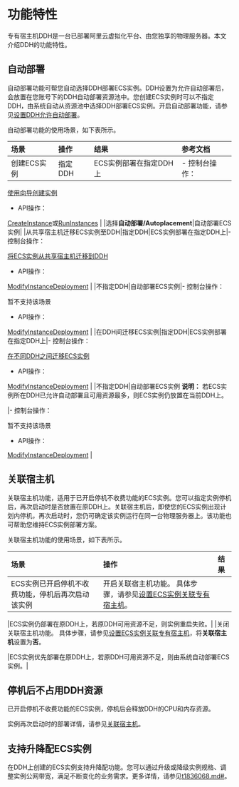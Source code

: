 # 功能特性

专有宿主机DDH是一台已部署阿里云虚拟化平台、由您独享的物理服务器。本文介绍DDH的功能特性。

## 自动部署

自动部署功能可帮您自动选择DDH部署ECS实例。DDH设置为允许自动部署后，会放置在您账号下的DDH自动部署资源池中。您创建ECS实例时可以不指定DDH，由系统自动从资源池中选择DDH部署ECS实例。开启自动部署功能，请参见[设置DDH允许自动部署](/cn.zh-CN/用户指南/修改DDH相关设置/设置DDH允许自动部署.md)。

自动部署功能的使用场景，如下表所示。

|场景|操作|结果|参考文档|
|:-|:-|:-|:---|
|创建ECS实例|指定DDH|ECS实例部署在指定DDH上|-   控制台操作：

[使用向导创建实例](/cn.zh-CN/实例/创建实例/使用向导创建实例.md)

-   API操作：

[CreateInstance](/cn.zh-CN/API参考/实例/CreateInstance.md)或[RunInstances](/cn.zh-CN/API参考/实例/RunInstances.md) |
|选择**自动部署/Autoplacement**|自动部署ECS实例|
|从共享宿主机迁移ECS实例至DDH|指定DDH|ECS实例部署在指定DDH上|-   控制台操作：

[将ECS实例从共享宿主机迁移到DDH](/cn.zh-CN/用户指南/迁移ECS实例/将ECS实例从共享宿主机迁移到DDH.md)

-   API操作：

[ModifyInstanceDeployment](/cn.zh-CN/API参考/专有宿主机/ModifyInstanceDeployment.md) |
|不指定DDH|自动部署ECS实例|-   控制台操作：

暂不支持该场景

-   API操作：

[ModifyInstanceDeployment](/cn.zh-CN/API参考/专有宿主机/ModifyInstanceDeployment.md) |
|在DDH间迁移ECS实例|指定DDH|ECS实例部署在指定DDH上|-   控制台操作：

[在不同DDH之间迁移ECS实例](/cn.zh-CN/用户指南/迁移ECS实例/在不同DDH之间迁移ECS实例.md)

-   API操作：

[ModifyInstanceDeployment](/cn.zh-CN/API参考/专有宿主机/ModifyInstanceDeployment.md) |
|不指定DDH|自动部署ECS实例 **说明：** 若ECS实例所在DDH已允许自动部署且可用资源最多，则ECS实例仍放置在当前DDH上。

|-   控制台操作：

暂不支持该场景

-   API操作：

[ModifyInstanceDeployment](/cn.zh-CN/API参考/专有宿主机/ModifyInstanceDeployment.md) |

## 关联宿主机

关联宿主机功能，适用于已开启停机不收费功能的ECS实例。您可以指定实例停机后，再次启动时是否放置在原DDH上。关联宿主机后，即使您的ECS实例出现计划内停机，再次启动时，您仍可确定该实例运行在同一台物理服务器上。该功能也可帮助您维持ECS实例部署方案。

关联宿主机功能的使用场景，如下表所示。

|场景|操作|结果|
|:-|:-|:-|
|ECS实例已开启停机不收费功能，停机后再次启动该实例|开启关联宿主机功能。 具体步骤，请参见[设置ECS实例关联专有宿主机](/cn.zh-CN/用户指南/修改DDH相关设置/设置ECS实例关联专有宿主机.md)。

|ECS实例仍部署在原DDH上，若原DDH可用资源不足，则实例重启失败。|
|关闭关联宿主机功能。 具体步骤，请参见[设置ECS实例关联专有宿主机](/cn.zh-CN/用户指南/修改DDH相关设置/设置ECS实例关联专有宿主机.md)，将**关联宿主机**设置为**否**。

|ECS实例优先部署在原DDH上，若原DDH可用资源不足，则由系统自动部署ECS实例。|

## 停机后不占用DDH资源

已开启停机不收费功能的ECS实例，停机后会释放DDH的CPU和内存资源。

实例再次启动时的部署详情，请参见[关联宿主机](#section_0s4_rym_c1s)。

## 支持升降配ECS实例

在DDH上创建的ECS实例支持升降配功能。您可以通过升级或降级实例规格、调整实例公网带宽，满足不断变化的业务需求。更多详情，请参见[t1836068.md\#](/cn.zh-CN/用户指南/DDH运维/升降配包年包月ECS实例.md)。

